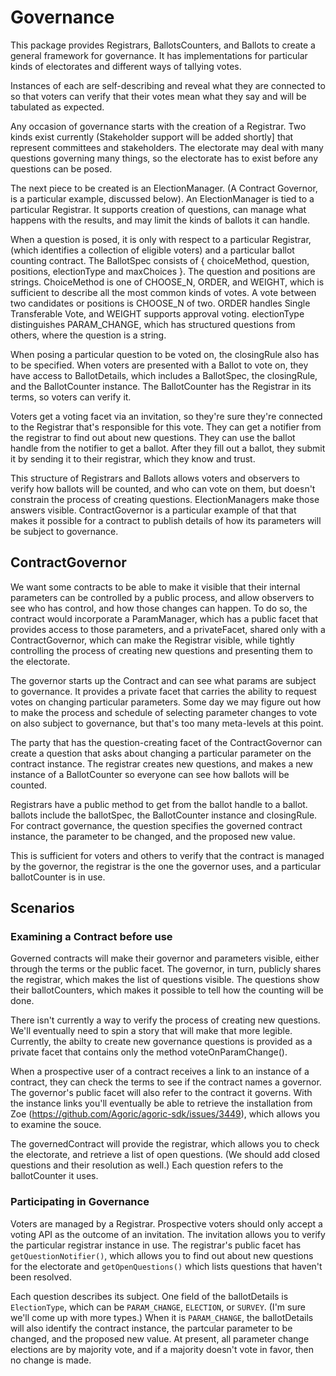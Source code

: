 # Governance

This package provides Registrars, BallotsCounters, and Ballots to create a
general framework for governance. It has implementations for particular kinds of
electorates and different ways of tallying votes.

Instances of each are self-describing and reveal what they are connected to so
that voters can verify that their votes mean what they say and will be tabulated
as expected.

Any occasion of governance starts with the creation of a Registrar. Two kinds
exist currently (Stakeholder support will be added shortly] that represent
committees and stakeholders. The electorate may deal with many questions
governing many things, so the electorate has to exist before any questions can
be posed.

The next piece to be created is an ElectionManager. (A Contract Governor, is a
particular example, discussed below). An ElectionManager is tied to a particular
Registrar. It supports creation of questions, can manage what happens with the
results, and may limit the kinds of ballots it can handle.

When a question is posed, it is only with respect to a particular Registrar,
(which identifies a collection of eligible voters) and a particular ballot
counting contract. The BallotSpec consists of { choiceMethod, question,
positions, electionType and maxChoices }. The question and positions are
strings. ChoiceMethod is one of CHOOSE_N, ORDER, and WEIGHT, which is sufficient
to describe all the most common kinds of votes. A vote between two candidates or
positions is CHOOSE_N of two. ORDER handles Single Transferable Vote, and WEIGHT
supports approval voting. electionType distinguishes PARAM_CHANGE, which has
structured questions from others, where the question is a string.

When posing a particular question to be voted on, the closingRule also has to be
specified. When voters are presented with a Ballot to vote on, they have access
to BallotDetails, which includes a BallotSpec, the closingRule, and the
BallotCounter instance. The BallotCounter has the Registrar in its terms, so
voters can verify it.

Voters get a voting facet via an invitation, so they're sure they're connected
to the Registrar that's responsible for this vote. They can get a notifier from
the registrar to find out about new questions. They can use the ballot handle
from the notifier to get a ballot. After they fill out a ballot, they submit it
by sending it to their registrar, which they know and trust.

This structure of Registrars and Ballots allows voters and observers to verify
how ballots will be counted, and who can vote on them, but doesn't constrain the
process of creating questions. ElectionManagers make those answers visible.
ContractGovernor is a particular example of that that makes it possible for a
contract to publish details of how its parameters will be subject to governance.

## ContractGovernor

We want some contracts to be able to make it visible that their internal
parameters can be controlled by a public process, and allow observers to see who
has control, and how those changes can happen. To do so, the contract would
incorporate a ParamManager, which has a public facet that provides access to
those parameters, and a privateFacet, shared only with a ContractGovernor, which
can make the Registrar visible, while tightly controlling the process of
creating new questions and presenting them to the electorate.

The governor starts up the Contract and can see what params are subject to
governance. It provides a private facet that carries the ability to request
votes on changing particular parameters. Some day we may figure out how to make
the process and schedule of selecting parameter changes to vote on also subject
to governance, but that's too many meta-levels at this point.

The party that has the question-creating facet of the ContractGovernor can
create a question that asks about changing a particular parameter on the
contract instance. The registrar creates new questions, and makes a new instance
of a BallotCounter so everyone can see how ballots will be counted.

Registrars have a public method to get from the ballot handle to a ballot.
ballots include the ballotSpec, the BallotCounter instance and closingRule. For
contract governance, the question specifies the governed contract instance, the
parameter to be changed, and the proposed new value.

This is sufficient for voters and others to verify that the contract is managed
by the governor, the registrar is the one the governor uses, and a particular
ballotCounter is in use.

## Scenarios

### Examining a Contract before use

Governed contracts will make their governor and parameters visible, either
through the terms or the public facet. The governor, in turn, publicly shares
the registrar, which makes the list of questions visible. The questions show
their ballotCounters, which makes it possible to tell how the counting will be
done.

There isn't currently a way to verify the process of creating new questions.
We'll eventually need to spin a story that will make that more legible.
Currently, the abilty to create new governance questions is provided as a
private facet that contains only the method voteOnParamChange(). 

When a prospective user of a contract receives a link to an instance of a
contract, they can check the terms to see if the contract names a governor.  The
governor's public facet will also refer to the contract it governs. With the
instance links you'll eventually be able to retrieve the installation from Zoe
(https://github.com/Agoric/agoric-sdk/issues/3449), which allows you to examine
the souce.

The governedContract will provide the registrar, which allows you to check the
electorate, and retrieve a list of open questions. (We should add closed
questions and their resolution as well.) Each question refers to the
ballotCounter it uses.

### Participating in Governance

Voters are managed by a Registrar. Prospective voters should only accept a
voting API as the outcome of an invitation. The invitation allows you to verify
the particular registrar instance in use. The registrar's public facet has
`getQuestionNotifier()`, which allows you to find out about new questions for
the electorate and `getOpenQuestions()` which lists questions that haven't been
resolved.

Each question describes its subject. One field of the ballotDetails is
`ElectionType`, which can be `PARAM_CHANGE`, `ELECTION`, or `SURVEY`. (I'm sure
we'll come up with more types.) When it is `PARAM_CHANGE`, the ballotDetails
will also identify the contract instance, the partcular parameter to be changed,
and the proposed new value. At present, all parameter change elections are by
majority vote, and if a majority doesn't vote in favor, then no change is made.
